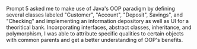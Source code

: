 Prompt 5 asked me to make use of Java's OOP paradigm by defining several classes labeled "Customer", "Account", "Deposit", Savings", and "Checking" and implementing an information depository as well as UI for a theoritical bank. Incorporating interfaces, abstract classes, inheritance, and polymorphism, I was able to attribute specific qualities to certain objects with common parents and get a better understanding of OOP's benefits.
